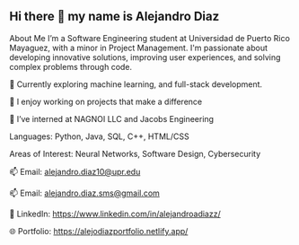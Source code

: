 ## Hi there 👋 my name is Alejandro Diaz
About Me
I’m a Software Engineering student at Universidad de Puerto Rico Mayaguez, with a minor in Project Management. I'm passionate about developing innovative solutions, improving user experiences, and solving complex problems through code.

🌱 Currently exploring machine learning, and full-stack development.

🚀 I enjoy working on projects that make a difference

💼 I’ve interned at NAGNOI LLC and Jacobs Engineering

Languages: Python, Java, SQL, C++, HTML/CSS

Areas of Interest: Neural Networks, Software Design, Cybersecurity

📫 Email: alejandro.diaz10@upr.edu

📫 Email: alejandro.diaz.sms@gmail.com

💼 LinkedIn: https://www.linkedin.com/in/alejandroadiazz/

🌐 Portfolio: https://alejodiazportfolio.netlify.app/

